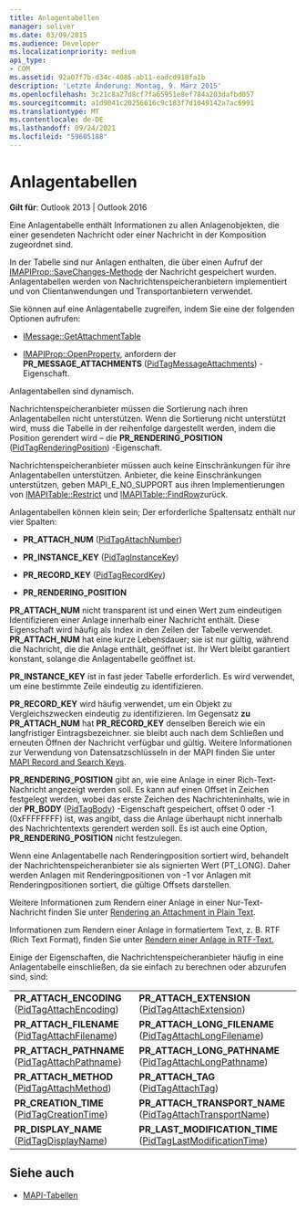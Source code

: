 ```yaml
---
title: Anlagentabellen
manager: soliver
ms.date: 03/09/2015
ms.audience: Developer
ms.localizationpriority: medium
api_type:
- COM
ms.assetid: 92a07f7b-d34c-4085-ab11-eadcd918fa1b
description: 'Letzte Änderung: Montag, 9. März 2015'
ms.openlocfilehash: 3c21c8a27d8cf7fa65951e8ef784a203dafbd057
ms.sourcegitcommit: a1d9041c20256616c9c183f7d1049142a7ac6991
ms.translationtype: MT
ms.contentlocale: de-DE
ms.lasthandoff: 09/24/2021
ms.locfileid: "59605188"
---
```

# <a name="attachment-tables"></a>Anlagentabellen

**Gilt für**: Outlook 2013 | Outlook 2016 
  
Eine Anlagentabelle enthält Informationen zu allen Anlagenobjekten, die einer gesendeten Nachricht oder einer Nachricht in der Komposition zugeordnet sind. 
  
In der Tabelle sind nur Anlagen enthalten, die über einen Aufruf der [IMAPIProp::SaveChanges-Methode](imapiprop-savechanges.md) der Nachricht gespeichert wurden. Anlagentabellen werden von Nachrichtenspeicheranbietern implementiert und von Clientanwendungen und Transportanbietern verwendet. 
  
Sie können auf eine Anlagentabelle zugreifen, indem Sie eine der folgenden Optionen aufrufen:
  
- [IMessage::GetAttachmentTable](imessage-getattachmenttable.md)
    
- [IMAPIProp::OpenProperty](imapiprop-openproperty.md), anfordern der **PR_MESSAGE_ATTACHMENTS** ([PidTagMessageAttachments](pidtagmessageattachments-canonical-property.md)) -Eigenschaft.
    
Anlagentabellen sind dynamisch.
  
Nachrichtenspeicheranbieter müssen die Sortierung nach ihren Anlagentabellen nicht unterstützen. Wenn die Sortierung nicht unterstützt wird, muss die Tabelle in der reihenfolge dargestellt werden, indem die Position gerendert wird – die **PR_RENDERING_POSITION** ([PidTagRenderingPosition](pidtagrenderingposition-canonical-property.md)) -Eigenschaft.
  
Nachrichtenspeicheranbieter müssen auch keine Einschränkungen für ihre Anlagentabellen unterstützen. Anbieter, die keine Einschränkungen unterstützen, geben MAPI_E_NO_SUPPORT aus ihren Implementierungen von [IMAPITable::Restrict](imapitable-restrict.md) und [IMAPITable::FindRow](imapitable-findrow.md)zurück.
  
Anlagentabellen können klein sein; Der erforderliche Spaltensatz enthält nur vier Spalten:
  
- **PR_ATTACH_NUM** ([PidTagAttachNumber](pidtagattachnumber-canonical-property.md)) 
    
- **PR_INSTANCE_KEY** ([PidTagInstanceKey](pidtaginstancekey-canonical-property.md)) 
    
- **PR_RECORD_KEY** ([PidTagRecordKey](pidtagrecordkey-canonical-property.md)) 
    
- **PR_RENDERING_POSITION**
    
 **PR_ATTACH_NUM** nicht transparent ist und einen Wert zum eindeutigen Identifizieren einer Anlage innerhalb einer Nachricht enthält. Diese Eigenschaft wird häufig als Index in den Zeilen der Tabelle verwendet. **PR_ATTACH_NUM** hat eine kurze Lebensdauer; sie ist nur gültig, während die Nachricht, die die Anlage enthält, geöffnet ist. Ihr Wert bleibt garantiert konstant, solange die Anlagentabelle geöffnet ist. 
  
 **PR_INSTANCE_KEY** ist in fast jeder Tabelle erforderlich. Es wird verwendet, um eine bestimmte Zeile eindeutig zu identifizieren. 
  
 **PR_RECORD_KEY** wird häufig verwendet, um ein Objekt zu Vergleichszwecken eindeutig zu identifizieren. Im Gegensatz **zu PR_ATTACH_NUM** hat **PR_RECORD_KEY** denselben Bereich wie ein langfristiger Eintragsbezeichner. sie bleibt auch nach dem Schließen und erneuten Öffnen der Nachricht verfügbar und gültig. Weitere Informationen zur Verwendung von Datensatzschlüsseln in der MAPI finden Sie unter [MAPI Record and Search Keys](mapi-record-and-search-keys.md).
  
 **PR_RENDERING_POSITION** gibt an, wie eine Anlage in einer Rich-Text-Nachricht angezeigt werden soll. Es kann auf einen Offset in Zeichen festgelegt werden, wobei das erste Zeichen des Nachrichteninhalts, wie in der **PR_BODY** ([PidTagBody](pidtagbody-canonical-property.md)) -Eigenschaft gespeichert, offset 0 oder -1 (0xFFFFFFFF) ist, was angibt, dass die Anlage überhaupt nicht innerhalb des Nachrichtentexts gerendert werden soll. Es ist auch eine Option, **PR_RENDERING_POSITION** nicht festzulegen. 
  
Wenn eine Anlagentabelle nach Renderingposition sortiert wird, behandelt der Nachrichtenspeicheranbieter sie als signierten Wert (PT_LONG). Daher werden Anlagen mit Renderingpositionen von -1 vor Anlagen mit Renderingpositionen sortiert, die gültige Offsets darstellen. 
  
Weitere Informationen zum Rendern einer Anlage in einer Nur-Text-Nachricht finden Sie unter [Rendering an Attachment in Plain Text](rendering-an-attachment-in-plain-text.md). 
  
Informationen zum Rendern einer Anlage in formatiertem Text, z. B. RTF (Rich Text Format), finden Sie unter [Rendern einer Anlage in RTF-Text.](rendering-an-attachment-in-rtf-text.md)
  
Einige der Eigenschaften, die Nachrichtenspeicheranbieter häufig in eine Anlagentabelle einschließen, da sie einfach zu berechnen oder abzurufen sind, sind:
  
|||
|:-----|:-----|
|**PR_ATTACH_ENCODING** ([PidTagAttachEncoding](pidtagattachencoding-canonical-property.md))  <br/> |**PR_ATTACH_EXTENSION** ([PidTagAttachExtension](pidtagattachextension-canonical-property.md))  <br/> |
|**PR_ATTACH_FILENAME** ([PidTagAttachFilename](pidtagattachfilename-canonical-property.md))  <br/> |**PR_ATTACH_LONG_FILENAME** ([PidTagAttachLongFilename](pidtagattachlongfilename-canonical-property.md))  <br/> |
|**PR_ATTACH_PATHNAME** ([PidTagAttachPathname](pidtagattachpathname-canonical-property.md))  <br/> |**PR_ATTACH_LONG_PATHNAME** ([PidTagAttachLongPathname](pidtagattachlongpathname-canonical-property.md))  <br/> |
|**PR_ATTACH_METHOD** ([PidTagAttachMethod](pidtagattachmethod-canonical-property.md))  <br/> |**PR_ATTACH_TAG** ([PidTagAttachTag](pidtagattachtag-canonical-property.md))  <br/> |
|**PR_CREATION_TIME** ([PidTagCreationTime](pidtagcreationtime-canonical-property.md))  <br/> |**PR_ATTACH_TRANSPORT_NAME** ([PidTagAttachTransportName](pidtagattachtransportname-canonical-property.md))  <br/> |
|**PR_DISPLAY_NAME** ([PidTagDisplayName](pidtagdisplayname-canonical-property.md))  <br/> |**PR_LAST_MODIFICATION_TIME** ([PidTagLastModificationTime](pidtaglastmodificationtime-canonical-property.md))  <br/> |
   
## <a name="see-also"></a>Siehe auch

- [MAPI-Tabellen](mapi-tables.md)

